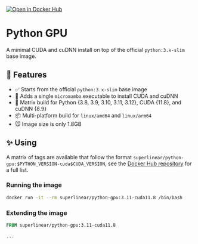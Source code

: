 [![Open in Docker Hub](https://img.shields.io/static/v1?label=Docker%20Hub&message=Open&color=blue&logo=dockerhub)](https://hub.docker.com/r/superlinear/python-gpu)

# Python GPU

A minimal CUDA and cuDNN install on top of the official `python:3.x-slim` base image.

## 🎁 Features

- ✅ Starts from the official `python:3.x-slim` base image
- 🐍 Adds a single `micromamba` executable to install CUDA and cuDNN
- 🧬 Matrix build for Python {3.8, 3.9, 3.10, 3.11, 3.12}, CUDA {11.8}, and cuDNN {8.9}
- 📦 Multi-platform build for `linux/amd64` and `linux/arm64`
- 🐭 Image size is only 1.8GB

## ✨ Using

A matrix of tags are available that follow the format `superlinear/python-gpu:$PYTHON_VERSION-cuda$CUDA_VERSION`, see the [Docker Hub repository](https://hub.docker.com/r/superlinear/python-gpu/tags) for a full list.

### Running the image

```sh
docker run -it --rm superlinear/python-gpu:3.11-cuda11.8 /bin/bash
```

### Extending the image

```Dockerfile
FROM superlinear/python-gpu:3.11-cuda11.8

...
```
